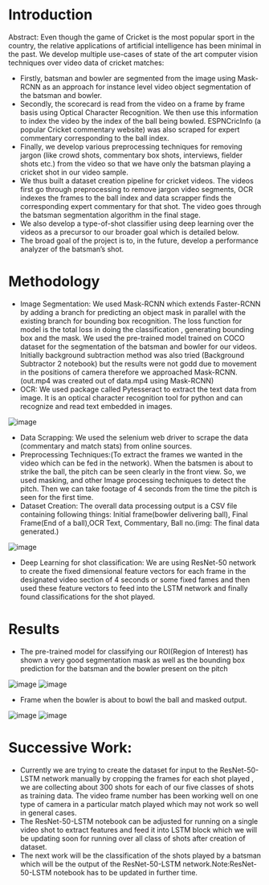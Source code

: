 # Introduction
Abstract: Even though the game of Cricket is the most popular sport in the country, the relative applications of artificial intelligence has been minimal in the past. We develop multiple use-cases of state of the art computer vision techniques over video data of cricket matches:
* Firstly, batsman and bowler are segmented from the image using Mask-RCNN as an approach for instance level video object segmentation of the batsman and bowler.
* Secondly, the scorecard is read from the video on a frame by frame basis using Optical Character Recognition. We then use this information to index the video by the index of the ball being bowled. ESPNCricInfo (a popular Cricket commentary website) was also scraped for expert commentary corresponding to the ball index.
* Finally, we develop various preprocessing techniques for removing jargon (like crowd shots, commentary box shots, interviews, fielder shots etc.) from the video so that we have only the batsman playing a cricket shot in our video sample.
* We thus built a dataset creation pipeline for cricket videos. The videos first go through preprocessing to remove jargon video segments, OCR indexes the frames to the ball index and data scrapper finds the corresponding expert commentary for that shot. The video goes through the batsman segmentation algorithm in the final stage.
* We also develop a type-of-shot classifier using deep learning over the videos as a precursor to our broader goal which is detailed below.
* The broad goal of the project is to, in the future, develop a performance analyzer of the batsman’s shot.

# Methodology
* Image Segmentation: We used Mask-RCNN which extends Faster-RCNN by adding a branch for predicting an object mask in parallel with the existing branch for bounding box recognition. The loss function for model is the total loss in doing the classification , generating bounding box and the mask. We used the pre-trained model trained on COCO dataset for the segmentation of the batsman and bowler for our videos. Initially background subtraction method was also tried (Background Subtractor 2 notebook) but the results were not godd due to movement in the positions of camera therefore we approached Mask-RCNN.(out.mp4 was created out of data.mp4 using Mask-RCNN)
* OCR: We used package called Pytesseract to extract the text data from image. It is an optical character recognition tool for python and can recognize and read text embedded in images.

![image](https://user-images.githubusercontent.com/42550496/77932162-cad2e300-72ca-11ea-8677-96e6988ab925.png)




* Data Scrapping: We used the selenium web driver to scrape the data (commentary and match stats) from online sources.
* Preprocessing Techniques:(To extract the frames we wanted  in the video which can be fed in the network). When the batsmen is about to strike the ball, the pitch can be seen clearly in the front view. So, we used masking, and other Image processing techniques to detect the pitch. Then we can take footage of 4 seconds from the time the pitch is seen for the first time.
* Dataset Creation: The overall data processing output is a CSV file containing following things: Initial frame(bowler delivering ball), Final Frame(End of a ball),OCR Text, Commentary, Ball no.(img: The final data generated.)

![image](https://user-images.githubusercontent.com/42550496/77932180-d0c8c400-72ca-11ea-808b-71e8e0d5f6d8.png)




* Deep Learning for shot classification: We are using ResNet-50 network to create the fixed dimensional feature vectors for each frame in the designated video section of 4 seconds or some fixed fames and then used these feature vectors to feed into the LSTM network and finally found classifications for the shot played. 

# Results 
* The pre-trained model for classifying our ROI(Region of Interest) has shown a very good segmentation mask as well as the bounding box prediction for the batsman and the bowler present on the pitch

![image](https://user-images.githubusercontent.com/42550496/77931936-76c7fe80-72ca-11ea-899f-32cb895fccbc.png)
![image](https://user-images.githubusercontent.com/42550496/77931973-80e9fd00-72ca-11ea-9e62-64d1f1dc596e.png)

  
  
* Frame when the bowler is about to bowl the ball and masked output.
  
![image](https://user-images.githubusercontent.com/42550496/77931990-85aeb100-72ca-11ea-9b63-62cc49aa7805.png)
![image](https://user-images.githubusercontent.com/42550496/77932006-8b0bfb80-72ca-11ea-8d0c-e59e579062e4.png)




# Successive Work:
* Currently we are trying to create the dataset for input to the ResNet-50-LSTM network manually by cropping the frames for each shot played , we are collecting about 300 shots for each of our five classes of shots as training data. The video frame number has been working well on one type of camera in a particular match played which may not work so well in general cases.
* The ResNet-50-LSTM notebook can be adjusted for running on a single video shot to extract features and feed it into LSTM block which we will be updating soon for running over all class of shots after creation of dataset.
* The next work will be the classification of the shots played by a batsman which will be the output of the ResNet-50-LSTM network.Note:ResNet-50-LSTM notebook has to be updated in further time.






